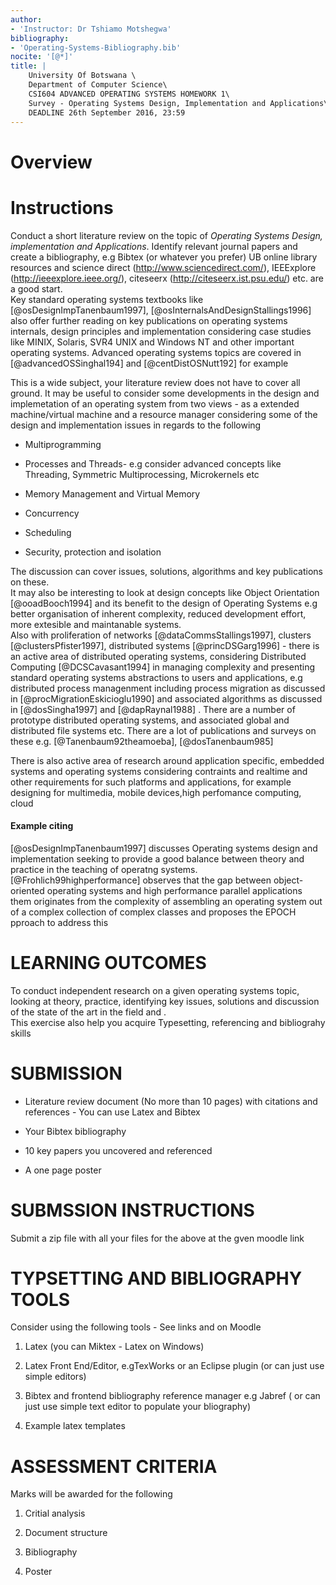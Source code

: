 ```yaml
---
author:
- 'Instructor: Dr Tshiamo Motshegwa'
bibliography:
- 'Operating-Systems-Bibliography.bib'
nocite: '[@*]'
title: |
    University Of Botswana \
    Department of Computer Science\
    CSI604 ADVANCED OPERATING SYSTEMS HOMEWORK 1\
    Survey - Operating Systems Design, Implementation and Applications\
    DEADLINE 26th September 2016, 23:59
---
```


# Overview

# Instructions

Conduct a short literature review on the topic of *Operating Systems
Design, implementation and Applications*. Identify relevant journal
papers and create a bibliography, e.g Bibtex (or whatever you prefer) UB
online library resources and science direct
(http://www.sciencedirect.com/), IEEExplore
(http://ieeexplore.ieee.org/), citeseerx (http://citeseerx.ist.psu.edu/)
etc. are a good start.\
Key standard operating systems textbooks like
[@osDesignImpTanenbaum1997], [@osInternalsAndDesignStallings1996] also
offer further reading on key publications on operating systems
internals, design principles and implementation considering case studies
like MINIX, Solaris, SVR4 UNIX and Windows NT and other important
operating systems. Advanced operating systems topics are covered in
[@advancedOSSinghal194] and [@centDistOSNutt192] for example

This is a wide subject, your literature review does not have to cover
all ground. It may be useful to consider some developments in the design
and implemetation of an operating system from two views - as a extended
machine/virtual machine and a resource manager considering some of the
design and implementation issues in regards to the following

-   Multiprogramming

-   Processes and Threads- e.g consider advanced concepts like
    Threading, Symmetric Multiprocessing, Microkernels etc

-   Memory Management and Virtual Memory

-   Concurrency

-   Scheduling

-   Security, protection and isolation

The discussion can cover issues, solutions, algorithms and key
publications on these.\
It may also be interesting to look at design concepts like Object
Orientation [@ooadBooch1994] and its benefit to the design of Operating
Systems e.g better organisation of inherent complexity, reduced
development effort, more extesible and maintanable systems.\
Also with proliferation of networks [@dataCommsStallings1997], clusters
[@clustersPfister1997], distributed systems [@princDSGarg1996] - there
is an active area of distributed operating systems, considering
Distributed Computing [@DCSCavasant1994] in managing complexity and
presenting standard operating systems abstractions to users and
applications, e.g distributed process managenment including process
migration as discussed in [@procMigrationEskicioglu1990] and associated
algorithms as discussed in [@dosSingha1997] and [@dapRaynal1988] . There
are a number of prototype distributed operating systems, and associated
global and distributed file systems etc. There are a lot of publications
and surveys on these e.g. [@Tanenbaum92theamoeba], [@dosTanenbaum985]

There is also active area of research around application specific,
embedded systems and operating systems considering contraints and
realtime and other requirements for such platforms and applications, for
example designing for multimedia, mobile devices,high perfomance
computing, cloud

#### Example citing

[@osDesignImpTanenbaum1997] discusses Operating systems design and
implementation seeking to provide a good balance between theory and
practice in the teaching of operatng systems.
[@Frohlich99highperformance] observes that the gap between
object-oriented operating systems and high performance parallel
applications them originates from the complexity of assembling an
operating system out of a complex collection of complex classes and
proposes the EPOCH pproach to address this

LEARNING OUTCOMES
=================

To conduct independent research on a given operating systems topic,
looking at theory, practice, identifying key issues, solutions and
discussion of the state of the art in the field and .\
This exercise also help you acquire Typesetting, referencing and
bibliograhy skills

SUBMISSION
==========

-   Literature review document (No more than 10 pages) with citations
    and references - You can use Latex and Bibtex

-   Your Bibtex bibliography

-   10 key papers you uncovered and referenced

-   A one page poster

SUBMSSION INSTRUCTIONS
======================

Submit a zip file with all your files for the above at the gven moodle
link

TYPSETTING AND BIBLIOGRAPHY TOOLS
=================================

Consider using the following tools - See links and on Moodle

1.  Latex (you can Miktex - Latex on Windows)

2.  Latex Front End/Editor, e.gTexWorks or an Eclipse plugin (or can
    just use simple editors)

3.  Bibtex and frontend bibliography reference manager e.g Jabref ( or
    can just use simple text editor to populate your bliography)

4.  Example latex templates

ASSESSMENT CRITERIA
===================

Marks will be awarded for the following

1.  Critial analysis

2.  Document structure

3.  Bibliography

4.  Poster
